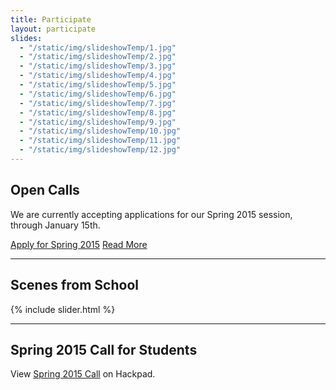 ```yaml
---
title: Participate
layout: participate
slides:
  - "/static/img/slideshowTemp/1.jpg"
  - "/static/img/slideshowTemp/2.jpg"
  - "/static/img/slideshowTemp/3.jpg"
  - "/static/img/slideshowTemp/4.jpg"
  - "/static/img/slideshowTemp/5.jpg"
  - "/static/img/slideshowTemp/6.jpg"
  - "/static/img/slideshowTemp/7.jpg"
  - "/static/img/slideshowTemp/8.jpg"
  - "/static/img/slideshowTemp/9.jpg"
  - "/static/img/slideshowTemp/10.jpg"
  - "/static/img/slideshowTemp/11.jpg"
  - "/static/img/slideshowTemp/12.jpg"
---
```


## Open Calls

We are currently accepting applications for our Spring 2015 session, through January 15th.

<a href="/participate/apply/" class="btn btn-primary btn-lg">Apply for Spring 2015</a> <a href="#spring-2015-call-for-students" class="btn btn-default btn-lg">Read More</a>

***

## Scenes from School

{% include slider.html %}

***

## Spring 2015 Call for Students

<script src="https://hackpad.com/hfsQlY0HR5x.js?format=html-notitle"></script><noscript><div>View <a href="https://hackpad.com/hfsQlY0HR5x">Spring 2015 Call</a> on Hackpad.</div></noscript>